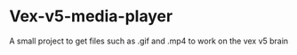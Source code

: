 # Vex-v5-media-player
A small project to get files such as .gif and .mp4 to work on the vex v5 brain
